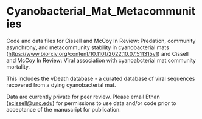 # Cyanobacterial_Mat_Metacommunities
Code and data files for Cissell and McCoy In Review: Predation, community asynchrony, and metacommunity stability in cyanobacterial mats (https://www.biorxiv.org/content/10.1101/2022.10.07.511315v1) and Cissell and McCoy In Review: Viral association with cyanoabcterial mat community mortality. 

This includes the vDeath database - a curated database of viral sequences recovered from a dying cyanobacterial mat. 

Data are currently private for peer review. Please email Ethan (ecissell@unc.edu) for permissions to use data and/or code prior to acceptance of the manuscript for publication.
